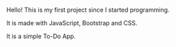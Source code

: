 Hello! This is my first project since I started programming.

It is made with JavaScript, Bootstrap and CSS.

It is a simple To-Do App.
